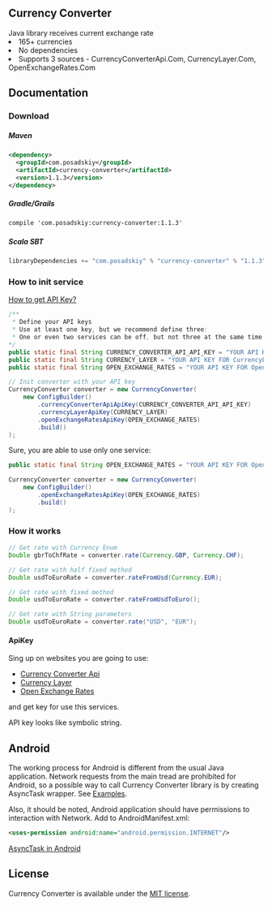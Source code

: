<p align="center">
    <h2>Currency Converter</h2>
Java library receives current exchange rate
<li>165+ currencies</li>
<li>No dependencies</li>
<li>Supports 3 sources - CurrencyConverterApi.Com, CurrencyLayer.Com, OpenExchangeRates.Com</li>
</p>

## Documentation

### Download

##### Maven
```xml
<dependency>
  <groupId>com.posadskiy</groupId>
  <artifactId>currency-converter</artifactId>
  <version>1.1.3</version>
</dependency>
```

##### Gradle/Grails

```xml
compile 'com.posadskiy:currency-converter:1.1.3'
```

##### Scala SBT
```scala
libraryDependencies += "com.posadskiy" % "currency-converter" % "1.1.3"
```

### How to init service

[How to get API Key?](#ApiKey)
```java
/**
 * Define your API keys
 * Use at least one key, but we recommend define three:
 * One or even two services can be off, but not three at the same time
*/
public static final String CURRENCY_CONVERTER_API_API_KEY = "YOUR API KEY FOR CurrencyConverterApi.Com";
public static final String CURRENCY_LAYER = "YOUR API KEY FOR CurrencyLayer.Com";
public static final String OPEN_EXCHANGE_RATES = "YOUR API KEY FOR OpenExchangeRates.Com";

// Init converter with your API key
CurrencyConverter converter = new CurrencyConverter(
    new ConfigBuilder()
        .currencyConverterApiApiKey(CURRENCY_CONVERTER_API_API_KEY)
        .currencyLayerApiKey(CURRENCY_LAYER)
        .openExchangeRatesApiKey(OPEN_EXCHANGE_RATES)
        .build()
);
```

Sure, you are able to use only one service:
```java
public static final String OPEN_EXCHANGE_RATES = "YOUR API KEY FOR OpenExchangeRates.Com";

CurrencyConverter converter = new CurrencyConverter(
    new ConfigBuilder()
        .openExchangeRatesApiKey(OPEN_EXCHANGE_RATES)
        .build()
);
```

### How it works
```java
// Get rate with Currency Enum
Double gbrToChfRate = converter.rate(Currency.GBP, Currency.CHF);

// Get rate with half fixed method
Double usdToEuroRate = converter.rateFromUsd(Currency.EUR);

// Get rate with fixed method
Double usdToEuroRate = converter.rateFromUsdToEuro();

// Get rate with String parameters
Double usdToEuroRate = converter.rate("USD", "EUR");
```

#### ApiKey
Sing up on websites you are going to use:
 - [Currency Converter Api](https://currencyconverterapi.com)
 - [Currency Layer](https://currencylayer.com/)
 - [Open Exchange Rates](https://openexchangerates.org/)
 
and get key for use this services.

API key looks like symbolic string.

## Android
The working process for Android is different from the usual Java application.
Network requests from the main tread are prohibited for Android, so a possible way to call Currency Converter library is by creating AsyncTask wrapper.
See [Examples](https://github.com/posadskiy/currency-converter/tree/master/examples/android).

Also, it should be noted, Android application should have permissions to interaction with Network.
Add to AndroidManifest.xml:
 ```xml
<uses-permission android:name="android.permission.INTERNET"/>
```

[AsyncTask in Android](https://developer.android.com/reference/android/os/AsyncTask)

## License

Currency Converter is available under the [MIT license](https://opensource.org/licenses/MIT).
